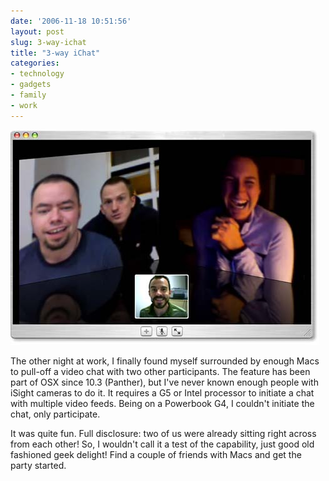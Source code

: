 ```yaml
---
date: '2006-11-18 10:51:56'
layout: post
slug: 3-way-ichat
title: "3-way iChat"
categories:
- technology
- gadgets
- family
- work
---
```


![iChat with 3 people](/assets/images/2006/11/ichat.jpg)

The other night at work, I finally found myself surrounded by enough Macs to pull-off a video chat with two other participants. The feature has been part of OSX since 10.3 (Panther), but I've never known enough people with iSight cameras to do it. It requires a G5 or Intel processor to initiate a chat with multiple video feeds. Being on a Powerbook G4, I couldn't initiate the chat, only participate.

It was quite fun. Full disclosure: two of us were already sitting right across from each other! So, I wouldn't call it a test of the capability, just good old fashioned geek delight! Find a couple of friends with Macs and get the party started.
